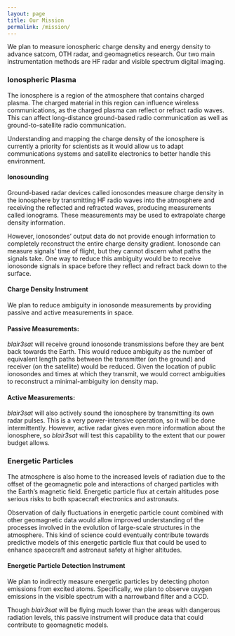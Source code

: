 ```yaml
---
layout: page
title: Our Mission
permalink: /mission/
---
```


We plan to measure ionospheric charge density and energy density to advance satcom, OTH radar, and geomagnetics research. Our two main instrumentation methods are HF radar and visible spectrum digital imaging.

### Ionospheric Plasma

The ionosphere is a region of the atmosphere that contains charged plasma. The charged material in this region can influence wireless communications, as the charged plasma can reflect or refract radio waves. This can affect long-distance ground-based radio communication as well as ground-to-satellite radio communication.

Understanding and mapping the charge density of the ionosphere is currently a priority for scientists as it would allow us to adapt communications systems and satellite electronics to better handle this environment.

#### Ionosounding

Ground-based radar devices called ionosondes measure charge density in the ionosphere by transmitting HF radio waves into the atmosphere and receiving the reflected and refracted waves, producing measurements called ionograms. These measurements may be used to extrapolate charge density information.

However, ionosondes’ output data do not provide enough information to completely reconstruct the entire charge density gradient. Ionosonde can measure signals’ time of flight, but they cannot discern what paths the signals take. One way to reduce this ambiguity would be to receive ionosonde signals in space before they reflect and refract back down to the surface.

#### Charge Density Instrument

We plan to reduce ambiguity in ionosonde measurements by providing passive and active measurements in space.

#### Passive Measurements:

*blair3sat* will receive ground ionosonde transmissions before they are bent back towards the Earth. This would reduce ambiguity as the number of equivalent length paths between the transmitter (on the ground) and receiver (on the satellite) would be reduced. Given the location of public ionosondes and times at which they transmit, we would correct ambiguities to reconstruct a minimal-ambiguity ion density map.

#### Active Measurements:

*blair3sat* will also actively sound the ionosphere by transmitting its own radar pulses. This is a very power-intensive operation, so it will be done intermittently. However, active radar gives even more information about the ionosphere, so *blair3sat* will test this capability to the extent that our power budget allows.

### Energetic Particles

The atmosphere is also home to the increased levels of radiation due to the offset of the geomagnetic pole and interactions of charged particles with the Earth’s magnetic field. Energetic particle flux at certain altitudes pose serious risks to both spacecraft electronics and astronauts.

Observation of daily fluctuations in energetic particle count combined with other geomagnetic data would allow improved understanding of the processes involved in the evolution of large-scale structures in the atmosphere. This kind of science could eventually contribute towards predictive models of this energetic particle flux that could be used to enhance spacecraft and astronaut safety at higher altitudes.

#### Energetic Particle Detection Instrument

We plan to indirectly measure energetic particles by detecting photon emissions from excited atoms. Specifically, we plan to observe oxygen emissions in the visible spectrum with a narrowband filter and a CCD.

Though *blair3sat* will be flying much lower than the areas with dangerous radiation levels, this passive instrument will produce data that could contribute to geomagnetic models.
